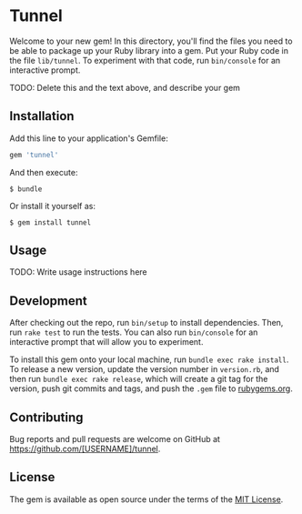 # Tunnel

Welcome to your new gem! In this directory, you'll find the files you need to be able to package up your Ruby library into a gem. Put your Ruby code in the file `lib/tunnel`. To experiment with that code, run `bin/console` for an interactive prompt.

TODO: Delete this and the text above, and describe your gem

## Installation

Add this line to your application's Gemfile:

```ruby
gem 'tunnel'
```

And then execute:

    $ bundle

Or install it yourself as:

    $ gem install tunnel

## Usage

TODO: Write usage instructions here

## Development

After checking out the repo, run `bin/setup` to install dependencies. Then, run `rake test` to run the tests. You can also run `bin/console` for an interactive prompt that will allow you to experiment.

To install this gem onto your local machine, run `bundle exec rake install`. To release a new version, update the version number in `version.rb`, and then run `bundle exec rake release`, which will create a git tag for the version, push git commits and tags, and push the `.gem` file to [rubygems.org](https://rubygems.org).

## Contributing

Bug reports and pull requests are welcome on GitHub at https://github.com/[USERNAME]/tunnel.


## License

The gem is available as open source under the terms of the [MIT License](http://opensource.org/licenses/MIT).

